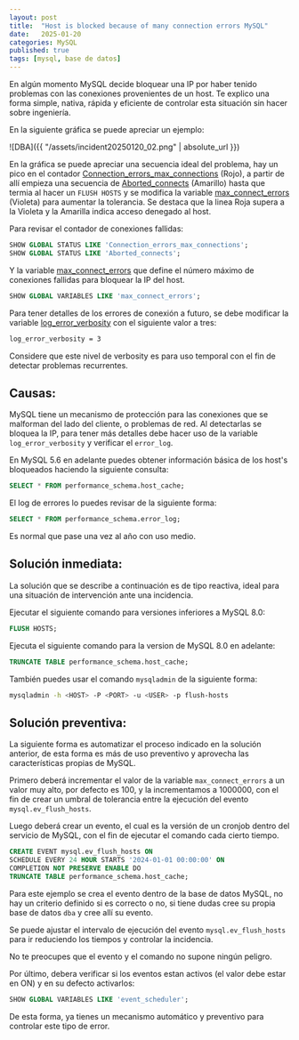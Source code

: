 ```yaml
---
layout: post
title:  "Host is blocked because of many connection errors MySQL"
date:   2025-01-20
categories: MySQL
published: true
tags: [mysql, base de datos]
---
```


En algún momento MySQL decide bloquear una IP por haber tenido problemas con las conexiones provenientes de un host. Te explico una forma simple, nativa, rápida y eficiente de controlar esta situación sin hacer sobre ingeniería.

En la siguiente gráfica se puede apreciar un ejemplo:

![DBA]({{ "/assets/incident20250120_02.png" | absolute_url }})

En la gráfica se puede apreciar una secuencia ideal del problema, hay un pico en el contador [Connection_errors_max_connections](https://dev.mysql.com/doc/refman/8.0/en/server-status-variables.html#statvar_Connection_errors_max_connections) (Rojo), a partir de allí empieza una secuencia de [Aborted_connects](https://dev.mysql.com/doc/refman/8.0/en/server-status-variables.html#statvar_Aborted_connects) (Amarillo) hasta que termia al hacer un `FLUSH HOSTS` y se modifica la variable [max_connect_errors](https://dev.mysql.com/doc/refman/8.0/en/server-system-variables.html#sysvar_max_connect_errors) (Violeta) para aumentar la tolerancia. Se destaca que la linea Roja supera a la Violeta y la Amarilla indica acceso denegado al host.

Para revisar el contador de conexiones fallidas:

```sql
SHOW GLOBAL STATUS LIKE 'Connection_errors_max_connections';
SHOW GLOBAL STATUS LIKE 'Aborted_connects';
```

Y la variable [max_connect_errors](https://dev.mysql.com/doc/refman/8.0/en/server-system-variables.html#sysvar_max_connect_errors) que define el número máximo de conexiones fallidas para bloquear la IP del host.

```sql
SHOW GLOBAL VARIABLES LIKE 'max_connect_errors';
```

Para tener detalles de los errores de conexión a futuro, se debe modificar la variable [log_error_verbosity](https://dev.mysql.com/doc/refman/8.0/en/server-system-variables.html#sysvar_log_error_verbosity) con el siguiente valor a tres:

```bash
log_error_verbosity = 3
```

Considere que este nivel de verbosity es para uso temporal con el fin de detectar problemas recurrentes.

## Causas:

MySQL tiene un mecanismo de protección para las conexiones que se malforman del lado del cliente, o problemas de red. Al detectarlas se bloquea la IP, para tener más detalles debe hacer uso de la variable `log_error_verbosity` y verificar el `error_log`.

En MySQL 5.6 en adelante puedes obtener información básica de los host's bloqueados haciendo la siguiente consulta:

```sql
SELECT * FROM performance_schema.host_cache;
```

El log de errores lo puedes revisar de la siguiente forma:

```sql
SELECT * FROM performance_schema.error_log;
```

Es normal que pase una vez al año con uso medio.

## Solución inmediata:

La solución que se describe a continuación es de tipo reactiva, ideal para una situación de intervención ante una incidencia.

Ejecutar el siguiente comando para versiones inferiores a MySQL 8.0:

```sql
FLUSH HOSTS;
```

Ejecuta el siguiente comando para la version de MySQL 8.0 en adelante:

```sql
TRUNCATE TABLE performance_schema.host_cache;
```

También puedes usar el comando `mysqladmin` de la siguiente forma:

```bash
mysqladmin -h <HOST> -P <PORT> -u <USER> -p flush-hosts
```

## Solución preventiva:

La siguiente forma es automatizar el proceso indicado en la solución anterior, de esta forma es más de uso preventivo y aprovecha las características propias de MySQL.

Primero deberá incrementar el valor de la variable `max_connect_errors` a un valor muy alto, por defecto es 100, y la incrementamos a 1000000, con el fin de crear un umbral de tolerancia entre la ejecución del evento `mysql.ev_flush_hosts`.

Luego deberá crear un evento, el cual es la versión de un cronjob dentro del servicio de MySQL, con el fin de ejecutar el comando cada cierto tiempo.

```sql
CREATE EVENT mysql.ev_flush_hosts ON
SCHEDULE EVERY 24 HOUR STARTS '2024-01-01 00:00:00' ON
COMPLETION NOT PRESERVE ENABLE DO
TRUNCATE TABLE performance_schema.host_cache;
```

Para este ejemplo se crea el evento dentro de la base de datos MySQL, no hay un criterio definido si es correcto o no, si tiene dudas cree su propia base de datos `dba` y cree allí su evento.

Se puede ajustar el intervalo de ejecución del evento `mysql.ev_flush_hosts` para ir reduciendo los tiempos y controlar la incidencia.

No te preocupes que el evento y el comando no supone ningún peligro.

Por último, debera verificar si los eventos estan activos (el valor debe estar en ON) y en su defecto activarlos:

```sql
SHOW GLOBAL VARIABLES LIKE 'event_scheduler';
```

De esta forma, ya tienes un mecanismo automático y preventivo para controlar este tipo de error.
